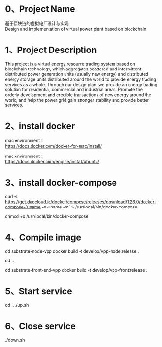 # 0、Project Name
基于区块链的虚拟电厂设计与实现  
Design and implementation of virtual power plant based on blockchain

# 1、Project Description
This project is a virtual energy resource trading system based on blockchain technology, which aggregates scattered and intermittent distributed power generation units (usually new energy) and distributed energy storage units distributed around the world to provide energy trading services as a whole. Through our design plan, we provide an energy trading solution for residential, commercial and industrial areas. Promote the orderly development and credible transactions of new energy around the world, and help the power grid gain stronger stability and provide better services.

# 2、install docker
mac environment：  
https://docs.docker.com/docker-for-mac/install/

mac environment：  
https://docs.docker.com/engine/install/ubuntu/

# 3、install docker-compose  
curl -L https://get.daocloud.io/docker/compose/releases/download/1.26.0/docker-compose-`uname -s`-`uname -m` > /usr/local/bin/docker-compose

chmod +x /usr/local/bin/docker-compose

# 4、Compile image
cd substrate-node-vpp
docker build -t develop/vpp-node:release .

cd ..

cd substrate-front-end-vpp
docker build -t develop/vpp-front:release .



# 5、Start service
cd ..
./up.sh


# 6、Close service
./down.sh
